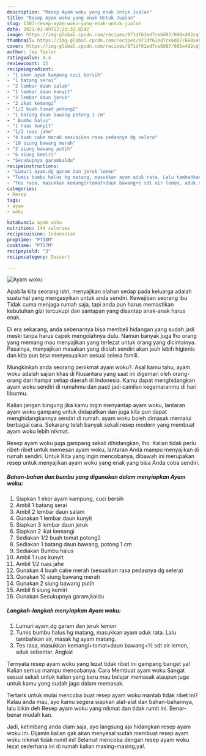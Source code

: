 ```yaml
---
description: "Resep Ayam woku yang enak Untuk Jualan"
title: "Resep Ayam woku yang enak Untuk Jualan"
slug: 1307-resep-ayam-woku-yang-enak-untuk-jualan
date: 2021-01-09T12:23:32.824Z
image: https://img-global.cpcdn.com/recipes/971df61ed7ce6d07/680x482cq70/ayam-woku-foto-resep-utama.jpg
thumbnail: https://img-global.cpcdn.com/recipes/971df61ed7ce6d07/680x482cq70/ayam-woku-foto-resep-utama.jpg
cover: https://img-global.cpcdn.com/recipes/971df61ed7ce6d07/680x482cq70/ayam-woku-foto-resep-utama.jpg
author: Jay Taylor
ratingvalue: 4.4
reviewcount: 15
recipeingredient:
- "1 ekor ayam kampung cuci bersih"
- "1 batang serai"
- "2 lembar daun salam"
- "1 lembar daun kunyit"
- "3 lembar daun jeruk"
- "2 ikat kemangi"
- "1/2 buah tomat potong2"
- "1 batang daun bawang potong 1 cm"
- " Bumbu halus"
- "1 ruas kunyit"
- "1/2 ruas jahe"
- "4 buah cabe merah sesuaikan rasa pedasnya dg selera"
- "10 siung bawang merah"
- "2 siung bawang putih"
- "6 siung kemiri"
- "Secukupnya garamkaldu"
recipeinstructions:
- "Lumuri ayam.dg garam dan jeruk lemon"
- "Tumis bumbu halus hg matang, masukkan ayam aduk rata. Lalu tambahkan air, masak hg ayam matang."
- "Tes rasa, masukkan kemangi+tomat+daun bawang+½ sdt air lemon, aduk sebentar. Angkat"
categories:
- Resep
tags:
- ayam
- woku

katakunci: ayam woku 
nutrition: 144 calories
recipecuisine: Indonesian
preptime: "PT38M"
cooktime: "PT57M"
recipeyield: "3"
recipecategory: Dessert

---
```



![Ayam woku](https://img-global.cpcdn.com/recipes/971df61ed7ce6d07/680x482cq70/ayam-woku-foto-resep-utama.jpg)

Apabila kita seorang istri, menyajikan olahan sedap pada keluarga adalah suatu hal yang mengasyikan untuk anda sendiri. Kewajiban seorang ibu Tidak cuma menjaga rumah saja, tapi anda pun harus memastikan kebutuhan gizi tercukupi dan santapan yang disantap anak-anak harus enak.

Di era  sekarang, anda sebenarnya bisa membeli hidangan yang sudah jadi meski tanpa harus capek mengolahnya dulu. Namun banyak juga lho orang yang memang mau menyajikan yang terlezat untuk orang yang dicintainya. Pasalnya, menyajikan masakan yang diolah sendiri akan jauh lebih higienis dan kita pun bisa menyesuaikan sesuai selera famili. 



Mungkinkah anda seorang penikmat ayam woku?. Asal kamu tahu, ayam woku adalah sajian khas di Nusantara yang saat ini digemari oleh orang-orang dari hampir setiap daerah di Indonesia. Kamu dapat menghidangkan ayam woku sendiri di rumahmu dan pasti jadi camilan kegemaranmu di hari liburmu.

Kalian jangan bingung jika kamu ingin menyantap ayam woku, lantaran ayam woku gampang untuk didapatkan dan juga kita pun dapat menghidangkannya sendiri di rumah. ayam woku boleh dimasak memalui berbagai cara. Sekarang telah banyak sekali resep modern yang membuat ayam woku lebih nikmat.

Resep ayam woku juga gampang sekali dihidangkan, lho. Kalian tidak perlu ribet-ribet untuk memesan ayam woku, lantaran Anda mampu menyajikan di rumah sendiri. Untuk Kita yang ingin mencobanya, dibawah ini merupakan resep untuk menyajikan ayam woku yang enak yang bisa Anda coba sendiri.

<!--inarticleads1-->

##### Bahan-bahan dan bumbu yang digunakan dalam menyiapkan Ayam woku:

1. Siapkan 1 ekor ayam kampung, cuci bersih
1. Ambil 1 batang serai
1. Ambil 2 lembar daun salam
1. Gunakan 1 lembar daun kunyit
1. Siapkan 3 lembar daun jeruk
1. Siapkan 2 ikat kemangi
1. Sediakan 1/2 buah tomat potong2
1. Sediakan 1 batang daun bawang, potong 1 cm
1. Sediakan  Bumbu halus
1. Ambil 1 ruas kunyit
1. Ambil 1/2 ruas jahe
1. Gunakan 4 buah cabe merah (sesuaikan rasa pedasnya dg selera)
1. Gunakan 10 siung bawang merah
1. Gunakan 2 siung bawang putih
1. Ambil 6 siung kemiri
1. Gunakan Secukupnya garam,kaldu




<!--inarticleads2-->

##### Langkah-langkah menyiapkan Ayam woku:

1. Lumuri ayam.dg garam dan jeruk lemon
1. Tumis bumbu halus hg matang, masukkan ayam aduk rata. Lalu tambahkan air, masak hg ayam matang.
1. Tes rasa, masukkan kemangi+tomat+daun bawang+½ sdt air lemon, aduk sebentar. Angkat




Ternyata resep ayam woku yang lezat tidak ribet ini gampang banget ya! Kalian semua mampu mencobanya. Cara Membuat ayam woku Sangat sesuai sekali untuk kalian yang baru mau belajar memasak ataupun juga untuk kamu yang sudah jago dalam memasak.

Tertarik untuk mulai mencoba buat resep ayam woku mantab tidak ribet ini? Kalau anda mau, ayo kamu segera siapkan alat-alat dan bahan-bahannya, lalu bikin deh Resep ayam woku yang nikmat dan tidak rumit ini. Benar-benar mudah kan. 

Jadi, ketimbang anda diam saja, ayo langsung aja hidangkan resep ayam woku ini. Dijamin kalian gak akan menyesal sudah membuat resep ayam woku nikmat tidak rumit ini! Selamat mencoba dengan resep ayam woku lezat sederhana ini di rumah kalian masing-masing,ya!.

